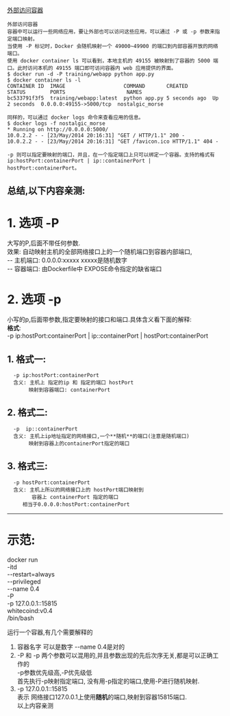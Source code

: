 
[外部访问容器](https://yeasy.gitbooks.io/docker_practice/network/port_mapping.html)

```
外部访问容器
容器中可以运行一些网络应用，要让外部也可以访问这些应用，可以通过 -P 或 -p 参数来指定端口映射。
当使用 -P 标记时，Docker 会随机映射一个 49000~49900 的端口到内部容器开放的网络端口。
使用 docker container ls 可以看到，本地主机的 49155 被映射到了容器的 5000 端口。此时访问本机的 49155 端口即可访问容器内 web 应用提供的界面。
$ docker run -d -P training/webapp python app.py
$ docker container ls -l
CONTAINER ID  IMAGE                   COMMAND       CREATED        STATUS        PORTS                    NAMES
bc533791f3f5  training/webapp:latest  python app.py 5 seconds ago  Up 2 seconds  0.0.0.0:49155->5000/tcp  nostalgic_morse

同样的，可以通过 docker logs 命令来查看应用的信息。
$ docker logs -f nostalgic_morse
* Running on http://0.0.0.0:5000/
10.0.2.2 - - [23/May/2014 20:16:31] "GET / HTTP/1.1" 200 -
10.0.2.2 - - [23/May/2014 20:16:31] "GET /favicon.ico HTTP/1.1" 404 -

-p 则可以指定要映射的端口，并且，在一个指定端口上只可以绑定一个容器。支持的格式有 ip:hostPort:containerPort | ip::containerPort | hostPort:containerPort。

```
总结,以下内容亲测:
-----------------------
# 1. 选项 -P    
   大写的P,后面不带任何参数.   
   效果: 自动映射主机的全部网络接口上的一个随机端口到容器内部端口,  
   -- 主机端口: 0.0.0.0:xxxxx   xxxxx是随机数字  
   -- 容器端口: 由Dockerfile中 EXPOSE命令指定的缺省端口  

# 2. 选项 -p  
   小写的p,后面带参数,指定要映射的接口和端口.具体含义看下面的解释:  
   **格式**:  
    -p ip:hostPort:containerPort | ip::containerPort | hostPort:containerPort  
   ## 1. 格式一:  
      -p ip:hostPort:containerPort  
      含义: 主机上 指定的ip 和 指定的端口 hostPort  
           映射到容器端口: containerPort  
   ## 2. 格式二:  
      -p  ip::containerPort  
      含义: 主机上ip地址指定的网络接口,一个**随机**的端口(注意是随机端口)     
           映射到容器上的containerPort指定的端口  
   ## 3. 格式三:   
      -p hostPort:containerPort     
      含义: 主机上所以的网络接口上的 hostPort端口映射到   
            容器上 containerPort 指定的端口    
         相当于0.0.0.0:hostPort:containerPort    
         
  --------
  # 示范:
   docker run \
  -itd \
  --restart=always \
  --privileged \
  --name 0.4 \
  -P \
  -p 127.0.0.1::15815 \
  whitecoind:v0.4 \
  /bin/bash    
    
  运行一个容器,有几个需要解释的  
  1. 容器名字 可以是数字 --name 0.4是对的  
  2. -P 和 -p 两个参数可以混用的,并且参数出现的先后次序无关,都是可以正确工作的  
     -p参数优先级高,-P优先级低  
     首先执行-p映射指定端口, 没有用-p指定的端口,使用-P进行随机映射.  
  3. -p 127.0.0.1::15815   
     表示 网络接口127.0.0.1上使用**随机**的端口,映射到容器15815端口.  
  以上内容亲测
      
